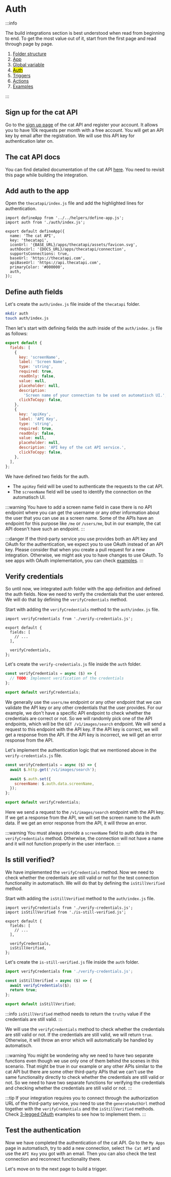 # Auth

:::info

The build integrations section is best understood when read from beginning to end. To get the most value out of it, start from the first page and read through page by page.

1. [Folder structure](/build-integrations/folder-structure)
2. [App](/build-integrations/app)
3. [Global variable](/build-integrations/global-variable)
4. [<mark>Auth</mark>](/build-integrations/auth)
5. [Triggers](/build-integrations/triggers)
6. [Actions](/build-integrations/actions)
7. [Examples](/build-integrations/examples)

:::

## Sign up for the cat API

Go to the [sign up page](https://thecatapi.com/signup) of the cat API and register your account. It allows you to have 10k requests per month with a free account. You will get an API key by email after the registration. We will use this API key for authentication later on.

## The cat API docs

You can find detailed documentation of the cat API [here](https://docs.thecatapi.com). You need to revisit this page while building the integration.

## Add auth to the app

Open the `thecatapi/index.js` file and add the highlighted lines for authentication.

```javascript{2,13}
import defineApp from '../../helpers/define-app.js';
import auth from './auth/index.js';

export default defineApp({
  name: 'The cat API',
  key: 'thecatapi',
  iconUrl: '{BASE_URL}/apps/thecatapi/assets/favicon.svg',
  authDocUrl: '{DOCS_URL}/apps/thecatapi/connection',
  supportsConnections: true,
  baseUrl: 'https://thecatapi.com',
  apiBaseUrl: 'https://api.thecatapi.com',
  primaryColor: '#000000',
  auth,
});
```

## Define auth fields

Let's create the `auth/index.js` file inside of the `thecatapi` folder.

```bash
mkdir auth
touch auth/index.js
```

Then let's start with defining fields the auth inside of the `auth/index.js` file as follows:

```javascript
export default {
  fields: [
    {
      key: 'screenName',
      label: 'Screen Name',
      type: 'string',
      required: true,
      readOnly: false,
      value: null,
      placeholder: null,
      description:
        'Screen name of your connection to be used on automatisch UI.',
      clickToCopy: false,
    },
    {
      key: 'apiKey',
      label: 'API Key',
      type: 'string',
      required: true,
      readOnly: false,
      value: null,
      placeholder: null,
      description: 'API key of the cat API service.',
      clickToCopy: false,
    },
  ],
};
```

We have defined two fields for the auth.

- The `apiKey` field will be used to authenticate the requests to the cat API.
- The `screenName` field will be used to identify the connection on the automatisch UI.

:::warning
You have to add a screen name field in case there is no API endpoint where you can get the username or any other information about the user that you can use as a screen name. Some of the APIs have an endpoint for this purpose like `/me` or `/users/me`, but in our example, the cat API doesn't have such an endpoint.
:::

:::danger
If the third-party service you use provides both an API key and OAuth for the authentication, we expect you to use OAuth instead of an API key. Please consider that when you create a pull request for a new integration. Otherwise, we might ask you to have changes to use OAuth. To see apps with OAuth implementation, you can check [examples](/build-integrations/examples#_3-legged-oauth).
:::

## Verify credentials

So until now, we integrated auth folder with the app definition and defined the auth fields. Now we need to verify the credentials that the user entered. We will do that by defining the `verifyCredentials` method.

Start with adding the `verifyCredentials` method to the `auth/index.js` file.

```javascript{1,8}
import verifyCredentials from './verify-credentials.js';

export default {
  fields: [
    // ...
  ],

  verifyCredentials,
};
```

Let's create the `verify-credentials.js` file inside the `auth` folder.

```javascript
const verifyCredentials = async ($) => {
  // TODO: Implement verification of the credentials
};

export default verifyCredentials;
```

We generally use the `users/me` endpoint or any other endpoint that we can validate the API key or any other credentials that the user provides. For our example, we don't have a specific API endpoint to check whether the credentials are correct or not. So we will randomly pick one of the API endpoints, which will be the `GET /v1/images/search` endpoint. We will send a request to this endpoint with the API key. If the API key is correct, we will get a response from the API. If the API key is incorrect, we will get an error response from the API.

Let's implement the authentication logic that we mentioned above in the `verify-credentials.js` file.

```javascript
const verifyCredentials = async ($) => {
  await $.http.get('/v1/images/search');

  await $.auth.set({
    screenName: $.auth.data.screenName,
  });
};

export default verifyCredentials;
```

Here we send a request to the `/v1/images/search` endpoint with the API key. If we get a response from the API, we will set the screen name to the auth data. If we get an error response from the API, it will throw an error.

:::warning
You must always provide a `screenName` field to auth data in the `verifyCredentials` method. Otherwise, the connection will not have a name and it will not function properly in the user interface.
:::

## Is still verified?

We have implemented the `verifyCredentials` method. Now we need to check whether the credentials are still valid or not for the test connection functionality in automatisch. We will do that by defining the `isStillVerified` method.

Start with adding the `isStillVerified` method to the `auth/index.js` file.

```javascript{2,10}
import verifyCredentials from './verify-credentials.js';
import isStillVerified from './is-still-verified.js';

export default {
  fields: [
    // ...
  ],

  verifyCredentials,
  isStillVerified,
};
```

Let's create the `is-still-verified.js` file inside the `auth` folder.

```javascript
import verifyCredentials from './verify-credentials.js';

const isStillVerified = async ($) => {
  await verifyCredentials($);
  return true;
};

export default isStillVerified;
```

:::info
`isStillVerified` method needs to return the `truthy` value if the credentials are still valid.
:::

We will use the `verifyCredentials` method to check whether the credentials are still valid or not. If the credentials are still valid, we will return `true`. Otherwise, it will throw an error which will automatically be handled by automatisch.

:::warning
You might be wondering why we need to have two separate functions even though we use only one of them behind the scenes in this scenario. That might be true in our example or any other APIs similar to the cat API but there are some other third-party APIs that we can't use the same functionality directly to check whether the credentials are still valid or not. So we need to have two separate functions for verifying the credentials and checking whether the credentials are still valid or not.
:::

:::tip
If your integration requires you to connect through the authorization URL of the third-party service, you need to use the `generateAuthUrl` method together with the `verifyCredentials` and the `isStillVerified` methods. Check [3-legged OAuth](/build-integrations/examples#_3-legged-oauth) examples to see how to implement them.
:::

## Test the authentication

Now we have completed the authentication of the cat API. Go to the `My Apps` page in automatisch, try to add a new connection, select `The Cat API` and use the `API Key` you got with an email. Then you can also check the test connection and reconnect functionality there.

Let's move on to the next page to build a trigger.
